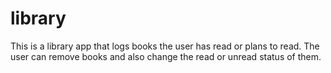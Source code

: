# library

This is a library app that logs books the user has read or plans to read. The user can remove books and also change the read or unread status of them.